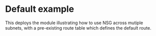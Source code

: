 # Default example

This deploys the module illustrating how to use NSG across mutiple subnets, with a pre-existing route table which defines the default route.
